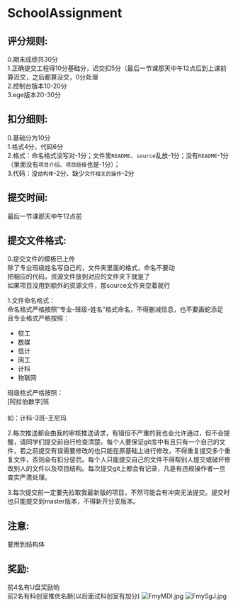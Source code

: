 # SchoolAssignment
## 评分规则:<br>
0.期末成绩共30分<br>
1.正确提交工程得10分基础分，迟交扣5分（最后一节课那天中午12点后到上课前算迟交，之后都算没交，0分处理<br>
2.控制台版本10-20分<br>
3.ege版本20-30分<br>

## 扣分细则:<br>
0.基础分为10分<br>
1.格式4分，代码6分<br>
2.格式：命名格式没写对-1分；文件里`README`、`source`乱放-1分；没有`README`-1分（里面没有`项目介绍`、`项目链接`也是-1分）；<br>
3.代码：没`结构体`-2分、缺少`文件相关的操作`-2分<br>

## 提交时间:<br>
最后一节课那天中午12点前<br>

## 提交文件格式:<br>
0.提交文件的模板已上传<br>
除了专业班级姓名写自己的，文件夹里面的格式，命名不要动<br>
把相应的代码，资源文件放到对应的文件夹下就是了<br>
如果项目没用到额外的资源文件，那source文件夹空着就行<br>

1.文件命名格式：<br>
命名格式严格按照“专业-班级-姓名”格式命名，不得删减信息，也不要画蛇添足<br>
且专业格式严格按照：<br>
* 软工<br>
* 数媒<br>
* 信计<br>
* 网工<br>
* 计科<br>
* 物联网<br>

班级格式严格按照：<br>
[阿拉伯数字]班<br>
<br>
如：计科-3班-王尼玛
<br>

2.每次推送都会由我的审核推送请求，有错但不严重的我也会允许通过，但不会提醒，请同学们提交前自行检查清楚。每个人要保证git库中有且只有一个自己的文件，若之前提交有误需要修改的也只能在原基础上进行修改，不得重复提交多个重复文件，否则会有扣分惩罚。每个人只能提交自己的文件不得帮别人提交或破坏修改别人的文件以及项目结构。每次提交git上都会有记录，凡是有违规操作者一旦查实严肃处理。<br>

3.每次提交前一定要先拉取我最新版的项目，不然可能会有冲突无法提交。提交时也只能提交到master版本，不得新开分支版本。

## 注意:<br>
要用到结构体

## 奖励:<br>
前4名有U盘奖励哟<br>
前2名有科创室推优名额(以后面试科创室有加分)
![FmyMDI.jpg](https://s1.ax1x.com/2018/11/30/FmyMDI.jpg)
![FmySgJ.jpg](https://s1.ax1x.com/2018/11/30/FmySgJ.jpg)

